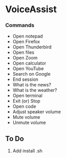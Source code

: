 # VoiceAssist

### Commands

- Open notepad
- Open Firefox
- Open Thunderbird
- Open files
- Open Zoom
- Open calculator
- Open YouTube 
- Search on Google
- End session
- What is the news? 
- What is the weather?
- Open terminal
- Exit (or) Stop
- Open code
- Adjust speaker volume
- Mute volume
- Unmute volume

## To Do

1. Add install .sh
